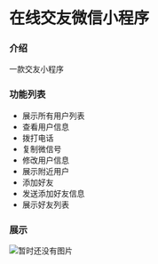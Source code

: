 # 在线交友微信小程序

### 介绍
一款交友小程序
### 功能列表
+ 展示所有用户列表
+ 查看用户信息
+ 拨打电话
+ 复制微信号
+ 修改用户信息
+ 展示附近用户
+ 添加好友
+ 发送添加好友信息
+ 展示好友列表
### 展示
![暂时还没有图片]()
